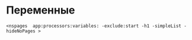 # Переменные


`<nspages  app:processors:variables: -exclude:start -h1 -simpleList -hideNoPages >`

